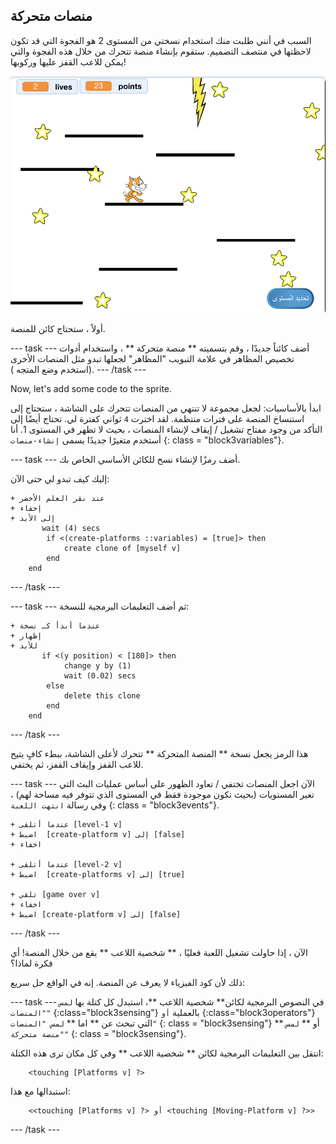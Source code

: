 ## منصات متحركة

السبب في أنني طلبت منك استخدام نسختي من المستوى 2 هو الفجوة التي قد تكون لاحظتها في منتصف التصميم. ستقوم بإنشاء منصة تتحرك من خلال هذه الفجوة والتي يمكن للاعب القفز عليها وركوبها!

![مستوى آخر مع منصات مختلفة](images/movingPlatforms.png)

أولاً ، ستحتاج كائن للمنصة.

\--- task \--- أضف كائناً جديدًا ، وقم بتسميته ** منصة متحركة ** ، واستخدام أدوات تخصيص المظاهر في علامة التبويب "المظاهر" لجعلها تبدو مثل المنصات الأخرى \(استخدم وضع المتجه \). \--- /task \---

Now, let's add some code to the sprite.

ابدأ بالأساسيات: لجعل مجموعة لا تنتهي من المنصات تتحرك على الشاشة ، ستحتاج إلى استنساخ المنصة على فترات منتظمة. لقد اخترت ` 4 ` ثواني كفترة لي. تحتاج أيضًا إلى التأكد من وجود مفتاح تشغيل / إيقاف لإنشاء المنصات ، بحيث لا تظهر في المستوى 1. أنا أستخدم متغيرًا جديدًا يسمى ` إنشاء-منصات ` {: class = "block3variables"}.

\--- task \--- أضف رمزًا لإنشاء نسخ للكائن الأساسي الخاص بك.

إليك كيف تبدو لي حتى الآن:

```blocks3
+ عند نقر العلم الأخضر
+ إخفاء
+ إلى الأبد
       wait (4) secs
        if <(create-platforms ::variables) = [true]> then
            create clone of [myself v]
        end
    end
```

\--- /task \---

\--- task \--- ثم أضف التعليمات البرمجية للنسخة:

```blocks3
+ عندما أبدأ كـ نسخة
+ إظهار
+ للأبد
       if <(y position) < [180]> then
            change y by (1)
            wait (0.02) secs
        else
            delete this clone
        end
    end
```

\--- /task \---

هذا الرمز يجعل نسخة ** المنصة المتحركة ** تتحرك لأعلى الشاشة، ببطء كافٍ يتيح للاعب القفز وإيقاف القفز، ثم يختفي.

\--- task \--- الآن اجعل المنصات تختفي / تعاود الظهور على أساس عمليات البث التي تغير المستويات (بحيث تكون موجودة فقط في المستوى الذي تتوفر فيه مساحة لهم) ، وفي رسالة `انتهت اللعبة` {: class = "block3events"}.

```blocks3
+ عندما أتلقى [level-1 v]
+ اضبط  [create-platform v] إلى [false]
+ اخفاء

+ عندما أتلقى [level-2 v]
+ اضبط  [create-platforms v] إلى [true]

+ تلقي [game over v]
+ اخفاء
+ اضبط [create-platform v] إلى [false]
```

\--- /task \---

الآن ، إذا حاولت تشغيل اللعبة فعليًا ، ** شخصية اللاعب ** يقع من خلال المنصة! أي فكرة لماذا؟

ذلك لأن كود الفيزياء لا يعرف عن المنصة. إنه في الواقع حل سريع:

\--- task \--- في النصوص البرمجية لكائن** شخصية اللاعب **، استبدل كل كتلة بها ` لمس "المنصات" ` {:class="block3sensing"} بالعملية `أو` {:class="block3operators"} التي تبحث عن ** اما ** ` لمس "المنصات" ` {: class = "block3sensing"} ** أو ** ` لمس "منصة متحركة" ` {: class = "block3sensing"}.

انتقل بين التعليمات البرمجية لكائن ** شخصية اللاعب ** وفي كل مكان ترى هذه الكتلة:

```blocks3
    <touching [Platforms v] ?>
```

استبدالها مع هذا:

```blocks3
    <<touching [Platforms v] ?> أو <touching [Moving-Platform v] ?>>
```

\--- /task \---